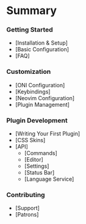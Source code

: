 # Summary

### Getting Started

* [Installation & Setup]
* [Basic Configuration]
* [FAQ]

### Customization
* [ONI Configuration]
* [Keybindings]
* [Neovim Configuration]
* [Plugin Management]

### Plugin Development
* [Writing Your First Plugin]
* [CSS Skins]
* [API]
    - [Commands]
    - [Editor]
    - [Settings]
    - [Status Bar]
    - [Language Service]

### Contributing
* [Support]
* [Patrons]
